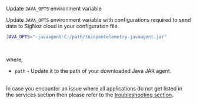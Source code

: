 Update `JAVA_OPTS` environment variable

Update `JAVA_OPTS` environment variable with configurations required to send data to SigNoz cloud in your configuration file.

```bash
JAVA_OPTS="-javaagent:C:/path/to/opentelemetry-javaagent.jar"
```
&nbsp;

where,
- `path` - Update it to the path of your downloaded Java JAR agent.<br></br>

In case you encounter an issue where all applications do not get listed in the services section then please refer to the [troubleshooting section](#troubleshooting-your-installation).
